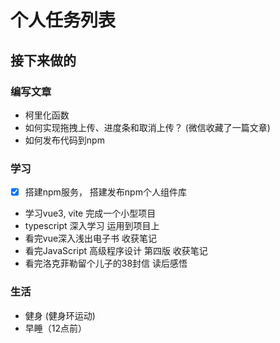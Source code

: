 # 个人任务列表

## 接下来做的

### 编写文章

- 柯里化函数
- 如何实现拖拽上传、进度条和取消上传？ (微信收藏了一篇文章)
- 如何发布代码到npm

### 学习

- [x] 搭建npm服务，                  搭建发布npm个人组件库
- 学习vue3, vite                    完成一个小型项目
- typescript 深入学习                运用到项目上
- 看完vue深入浅出电子书                收获笔记
- 看完JavaScript 高级程序设计 第四版   收获笔记
- 看完洛克菲勒留个儿子的38封信          读后感悟

### 生活

- 健身 (健身环运动)
- 早睡（12点前）